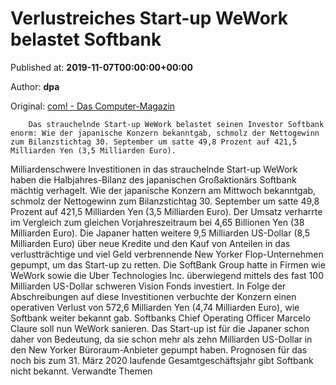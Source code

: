 
# Verlustreiches Start-up WeWork belastet Softbank

Published at: **2019-11-07T00:00:00+00:00**

Author: **dpa**

Original: [com! - Das Computer-Magazin](https://www.com-magazin.de/news/internet/verlustreiches-start-up-wework-belastet-softbank-2298487.html)


        Das strauchelnde Start-up WeWork belastet seinen Investor Softbank enorm: Wie der japanische Konzern bekanntgab, schmolz der Nettogewinn zum Bilanzstichtag 30. September um satte 49,8 Prozent auf 421,5 Milliarden Yen (3,5 Milliarden Euro).
      
Milliardenschwere Investitionen in das strauchelnde Start-up WeWork haben die Halbjahres-Bilanz des japanischen Großaktionärs Softbank mächtig verhagelt. Wie der japanische Konzern am Mittwoch bekanntgab, schmolz der Nettogewinn zum Bilanzstichtag 30. September um satte 49,8 Prozent auf 421,5 Milliarden Yen (3,5 Milliarden Euro).
Der Umsatz verharrte im Vergleich zum gleichen Vorjahreszeitraum bei 4,65 Billionen Yen (38 Milliarden Euro). Die Japaner hatten weitere 9,5 Milliarden US-Dollar (8,5 Milliarden Euro) über neue Kredite und den Kauf von Anteilen in das verlustträchtige und viel Geld verbrennende New Yorker Flop-Unternehmen gepumpt, um das Start-up zu retten.
Die SoftBank Group hatte in Firmen wie WeWork sowie die Uber Technologies Inc. überwiegend mittels des fast 100 Milliarden US-Dollar schweren Vision Fonds investiert. In Folge der Abschreibungen auf diese Investitionen verbuchte der Konzern einen operativen Verlust von 572,6 Milliarden Yen (4,74 Milliarden Euro), wie Softbank weiter bekannt gab. Softbanks Chief Operating Officer Marcelo Claure soll nun WeWork sanieren.
Das Start-up ist für die Japaner schon daher von Bedeutung, da sie schon mehr als zehn Milliarden US-Dollar in den New Yorker Büroraum-Anbieter gepumpt haben. Prognosen für das noch bis zum 31. März 2020 laufende Gesamtgeschäftsjahr gibt Softbank nicht bekannt.
Verwandte Themen
